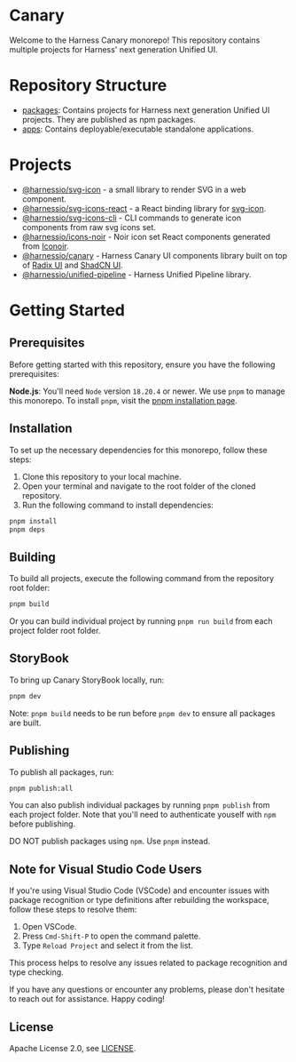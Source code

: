 # Canary

Welcome to the Harness Canary monorepo! This repository contains multiple projects for Harness' next generation Unified UI.

# Repository Structure

- [packages](./packages/): Contains projects for Harness next generation Unified UI projects. They are published as npm packages. 
- [apps](./apps/): Contains deployable/executable standalone applications.

# Projects

- [@harnessio/svg-icon](./packages/svg-icon) - a small library to render SVG in a web component.
- [@harnessio/svg-icons-react](./packages/svg-icon-react/) - a React binding library for [svg-icon](./libs/svg-icon).
- [@harnessio/svg-icons-cli](./packages/svg-icon-cli/) - CLI commands to generate icon components from raw svg icons set.
- [@harnessio/icons-noir](./packages/icons-noir/) - Noir icon set React components generated from [Iconoir](https://iconoir.com/).
- [@harnessio/canary](./packages/canary/) - Harness Canary UI components library built on top of [Radix UI](https://www.radix-ui.com/) and [ShadCN UI](https://ui.shadcn.com/).
- [@harnessio/unified-pipeline](./packages/unified-pipeline/) - Harness Unified Pipeline library.

# Getting Started

## Prerequisites

Before getting started with this repository, ensure you have the following prerequisites:

**Node.js**: You'll need `Node` version `18.20.4` or newer.
We use `pnpm` to manage this monorepo. To install `pnpm`, visit the [pnpm installation page](https://pnpm.io/installation).

## Installation

To set up the necessary dependencies for this monorepo, follow these steps:

1. Clone this repository to your local machine.
2. Open your terminal and navigate to the root folder of the cloned repository.
3. Run the following command to install dependencies:

```sh
pnpm install
pnpm deps
```

## Building

To build all projects, execute the following command from the repository root folder:

```sh
pnpm build
```

Or you can build individual project by running `pnpm run build` from each project folder root folder.

## StoryBook

To bring up Canary StoryBook locally, run:

```sh
pnpm dev
```

Note: `pnpm build` needs to be run before `pnpm dev` to ensure all packages are built.

## Publishing

To publish all packages, run:

```sh
pnpm publish:all
```

You can also publish individual packages by running `pnpm publish` from each project folder. Note that you'll need to authenticate youself with `npm` before publishing.

DO NOT publish packages using `npm`. Use `pnpm` instead.

## Note for Visual Studio Code Users

If you're using Visual Studio Code (VSCode) and encounter issues with package recognition or type definitions after rebuilding the workspace, follow these steps to resolve them:

1. Open VSCode.
2. Press `Cmd-Shift-P` to open the command palette.
3. Type `Reload Project` and select it from the list.

This process helps to resolve any issues related to package recognition and type checking.

If you have any questions or encounter any problems, please don't hesitate to reach out for assistance. Happy coding!

## License

Apache License 2.0, see [LICENSE](https://github.com/harness/gitness/blob/main/LICENSE).
